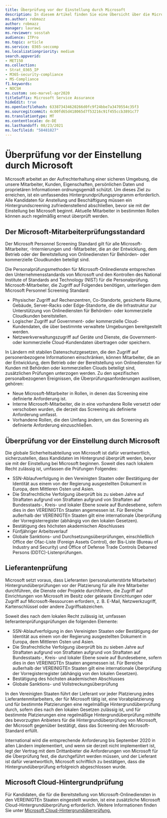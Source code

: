 ```yaml
---
title: Überprüfung vor der Einstellung durch Microsoft
description: In diesem Artikel finden Sie eine Übersicht über die Microsoft-Vorarbeitsprüfungen für Microsoft 365.
ms.author: robmazz
author: robmazz
manager: laurawi
ms.reviewer: sosstah
audience: ITPro
ms.topic: article
ms.service: O365-seccomp
ms.localizationpriority: medium
search.appverid:
- MET150
ms.collection:
- Strat_O365_IP
- M365-security-compliance
- MS-Compliance
f1.keywords:
- NOCSH
ms.custom: seo-marvel-apr2020
titleSuffix: Microsoft Service Assurance
hideEdit: true
ms.openlocfilehash: 633873434620266d0fc9f24bbe7a3470554c35f3
ms.sourcegitcommit: 4c00fd65d418065d7f53216c91f455ccb3891c77
ms.translationtype: MT
ms.contentlocale: de-DE
ms.lasthandoff: 08/23/2021
ms.locfileid: "58481827"
---
```

# <a name="microsoft-pre-employment-screening"></a>Überprüfung vor der Einstellung durch Microsoft

Microsoft arbeitet an der Aufrechterhaltung einer sicheren Umgebung, die unsere Mitarbeiter, Kunden, Eigenschaften, persönlichen Daten und proprietären Informationen ordnungsgemäß schützt. Um dieses Ziel zu erreichen, ist ein umfassendes Hintergrundprüfungsprogramm erforderlich. Alle Kandidaten für Anstellung und Beschäftigung müssen ein Hintergrundscreening zufriedenstellend abschließen, bevor sie mit der Einstellung bei Microsoft beginnt. Aktuelle Mitarbeiter in bestimmten Rollen können auch regelmäßig erneut überprüft werden.

## <a name="the-microsoft-personnel-screening-standard"></a>Der Microsoft-Mitarbeiterprüfungsstandard

Der Microsoft Personnel Screening Standard gilt für alle Microsoft-Mitarbeiter, -Internierungen und -Mitarbeiter, die an der Entwicklung, dem Betrieb oder der Bereitstellung von Onlinediensten für Behörden- oder kommerzielle Cloudkunden beteiligt sind.

Die Personalprüfungsmethoden für Microsoft-Onlinedienste entsprechen den Unternehmensstandards von Microsoft und den Kontrollen des National Institute of Standards and Technology (NIST) für die Personalprüfung. Microsoft-Mitarbeiter, die Zugriff auf Folgendes benötigen, unterliegen dem Microsoft Personnel Screening Standard:

- Physischer Zugriff auf Rechenzentren, Co-Standorte, gesicherte Räume, Gebäude, Server-Racks oder Edge-Standorte, die die Infrastruktur zur Unterstützung von Onlinediensten für Behörden- oder kommerzielle Cloudkunden bereitstellen.
- Logischer Zugriff auf Government- oder kommerzielle Cloud-Kundendaten, die über bestimmte verwaltete Umgebungen bereitgestellt werden.
- Netzwerkverwaltungszugriff auf Geräte und Dienste, die Government- oder kommerzielle Cloud-Kundendaten übertragen oder speichern.

In Ländern mit stabilen Datenschutzgesetzen, die den Zugriff auf personenbezogene Informationen einschränken, können Mitarbeiter, die an der Entwicklung, dem Betrieb oder der Bereitstellung von Onlinediensten für Kunden mit Behörden oder kommerziellen Clouds beteiligt sind, zusätzlichen Prüfungen unterzogen werden. Zu den spezifischen personalbezogenen Ereignissen, die Überprüfungsanforderungen auslösen, gehören:

- Neue Microsoft-Mitarbeiter in Rollen, in denen das Screening eine definierte Anforderung ist.
- Interne Microsoft-Mitarbeiter, die in eine vorhandene Rolle versetzt oder verschoben wurden, die derzeit das Screening als definierte Anforderung umfasst.
- Vorhandene Rollen, die den Umfang ändern, um das Screening als definierte Anforderung einzuschließen.

## <a name="microsoft-pre-employment-screening"></a>Überprüfung vor der Einstellung durch Microsoft

Die globale Sicherheitsabteilung von Microsoft ist dafür verantwortlich, sicherzustellen, dass Kandidaten im Hintergrund überprüft werden, bevor sie mit der Einstellung bei Microsoft beginnen.
Soweit dies nach lokalem Recht zulässig ist, umfassen die Prüfungen Folgendes:

- SSN-Ablaufverfolgung in den Vereinigten Staaten oder Bestätigung der Identität aus einem von der Regierung ausgestellten Dokument in Europa, dem Mittleren Osten und Asien.
- Die Strafrechtliche Verfolgung überprüft bis zu sieben Jahre auf Straftaten aufgrund von Straftaten aufgrund von Straftaten auf Bundesstaats-, Kreis- und lokaler Ebene sowie auf Bundesebene, sofern dies in den VEREINIGTEn Staaten angemessen ist. Für Bereiche außerhalb der VEREINIGTEn Staaten gilt eine internationale Überprüfung der Vorregisterregister (abhängig von den lokalen Gesetzen).
- Bestätigung des höchsten akademischen Abschlusses
- Fünfjähriger Arbeitsverlauf
- Globale Sanktions- und Durchsetzungsüberprüfungen, einschließlich Office der Ofac-Liste (Foreign Assets Control), der Bis-Liste (Bureau of Industry and Security) und Office of Defense Trade Controls Debarred Persons (DDTC)-Listenprüfungen.

## <a name="supplier-screening"></a>Lieferantenprüfung

Microsoft setzt voraus, dass Lieferanten (personalunterstörte Mitarbeiter) Hintergrundüberprüfungen vor der Platzierung für alle ihre Mitarbeiter durchführen, die Dienste oder Projekte durchführen, die Zugriff auf Einrichtungen von Microsoft im Besitz oder geleaste Einrichtungen oder Zugriff auf Microsoft-Ressourcen erfordern, z. B. E-Mail, Netzwerkzugriff, Kartenschlüssel oder andere Zugriffsabzeichen.

Soweit dies nach dem lokalen Recht zulässig ist, umfassen lieferantenprüfungsprüfungen die folgenden Elemente:

- SSN-Ablaufverfolgung in den Vereinigten Staaten oder Bestätigung der Identität aus einem von der Regierung ausgestellten Dokument in Europa, dem Mittleren Osten und Asien.
- Die Strafrechtliche Verfolgung überprüft bis zu sieben Jahre auf Straftaten aufgrund von Straftaten aufgrund von Straftaten auf Bundesstaats-, Kreis- und lokaler Ebene sowie auf Bundesebene, sofern dies in den VEREINIGTEn Staaten angemessen ist. Für Bereiche außerhalb der VEREINIGTEn Staaten gilt eine internationale Überprüfung der Vorregisterregister (abhängig von den lokalen Gesetzen).
- Bestätigung des höchsten akademischen Abschlusses
- Globale Sanktions- und Vollstreckungsüberprüfung

In den Vereinigten Staaten führt der Lieferant vor jeder Platzierung jedes Lieferantenmitarbeiters, der für Microsoft tätig ist, eine Vorabplatzierung und für bestimmte Platzierungen eine regelmäßige Hintergrundüberprüfung durch, sofern dies nach den lokalen Gesetzen zulässig ist, und für bestimmte Platzierungen eine regelmäßige Hintergrundüberprüfung mithilfe des bevorzugten Anbieters für die Hintergrundüberprüfung von Microsoft, der Microsoft gegenüber bestätigt, dass das Screening den Microsoft-Standard erfüllt. 

International wird die entsprechende Anforderung bis September 2020 in allen Ländern implementiert, und wenn sie derzeit nicht implementiert ist, legt der Vertrag mit dem Drittanbieter die Anforderungen von Microsoft für die Überprüfung fest, die durchgeführt werden müssen, und der Lieferant ist dafür verantwortlich, Microsoft schriftlich zu bestätigen, dass die Hintergrundüberprüfung erfolgreich abgeschlossen wurde.

## <a name="microsoft-cloud-background-check"></a>Microsoft Cloud-Hintergrundprüfung

Für Kandidaten, die für die Bereitstellung von Microsoft-Onlinediensten in den VEREINIGTEn Staaten eingestellt wurden, ist eine zusätzliche Microsoft Cloud-Hintergrundüberprüfung erforderlich. Weitere Informationen finden Sie unter [Microsoft Cloud-Hintergrundüberprüfung.](assurance-cloud-background-check.md)